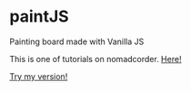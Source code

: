 # paintJS
Painting board made with Vanilla JS

This is one of tutorials on nomadcorder. <a href="https://academy.nomadcoders.co/courses/enrolled/542034">Here!</a> 

<a href = "https://jimmyahn.github.io/paintJS/.">Try my version!</a>
